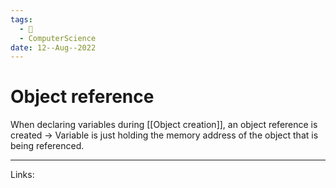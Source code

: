 ```yaml
---
tags:
  - 🌱
  - ComputerScience 
date: 12--Aug--2022
---
```


# Object reference

When declaring variables during [[Object creation]], an object reference is created -> Variable is just holding the memory address of the object that is being referenced.

---
Links: 